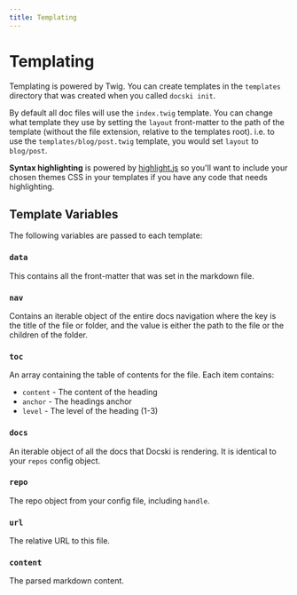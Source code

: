 ```yaml
---
title: Templating
---
```


# Templating

Templating is powered by Twig. You can create templates in the `templates` 
directory that was created when you called `docski init`. 

By default all doc files will use the `index.twig` template. You can change what 
template they use by setting the `layout` front-matter to the path of the 
template (without the file extension, relative to the templates root). i.e. to
use the `templates/blog/post.twig` template, you would set `layout` to 
`blog/post`.

**Syntax highlighting** is powered by [highlight.js](https://highlightjs.org/) 
so you'll want to include your chosen themes CSS in your templates if you have
any code that needs highlighting.

## Template Variables

The following variables are passed to each template:

### `data`
This contains all the front-matter that was set in the markdown file.

### `nav`
Contains an iterable object of the entire docs navigation where the key is the 
title of the file or folder, and the value is either the path to the file or the 
children of the folder.

### `toc`
An array containing the table of contents for the file. Each item contains:
- `content` - The content of the heading
- `anchor` - The headings anchor
- `level` - The level of the heading (1-3)

### `docs`
An iterable object of all the docs that Docski is rendering. It is identical to 
your `repos` config object.

### `repo`
The repo object from your config file, including `handle`.

### `url`
The relative URL to this file.

### `content`
The parsed markdown content. 

